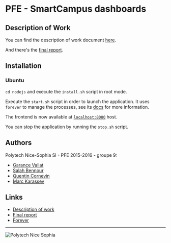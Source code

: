 # PFE - SmartCampus dashboards 

## Description of Work 

You can find the description of work document [here][1].

And there's the [final report][2].

## Installation

### Ubuntu

`cd nodejs` and execute the `install.sh` script in root mode.

Execute the `start.sh` script in order to launch the application. It uses `forever` to manage the processes, see its [docs][3] for more information.

The frontend is now available at [`localhost:8080`](http://localhost:8080) host.

You can stop the application by running the `stop.sh` script.

## Authors

Polytech Nice-Sophia SI - PFE 2015-2016 - groupe 9:

* [Garance Vallat](mailto:garance.vallat@gmail.com)
* [Salah Bennour](mailto:bennour@polytech.unice.fr)
* [Quentin Cornevin](mailto:qcornevin@gmail.com)
* [Marc Karassev](mailto:marc.karassev@yahoo.fr)

## Links

 * [Description of work][1]
 * [Final report][2]
 * [Forever][3]

---

![Polytech Nice Sophia](http://users.polytech.unice.fr/~bennour/logos.png)

[1]: https://drive.google.com/file/d/0B2zMH_7SErjuSUhNWW1rZnAzLUk/view?usp=sharing
[2]: https://drive.google.com/file/d/0B2zMH_7SErjuM0RvNlMzRmZRSlk/view?usp=sharing
[3]: https://github.com/foreverjs/forever